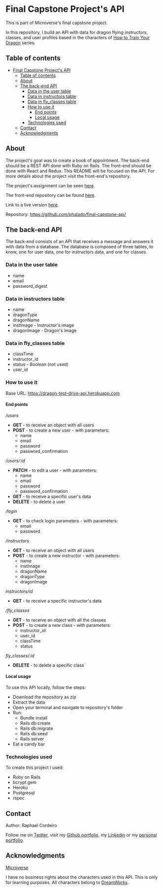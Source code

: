 # Final Capstone Project's API

This is part of Microverse's final capstone project.

In this repository, I build an API with data for dragon flying instructors, classes, and user profiles based in the characters of [How to Train Your Dragon][httyd] series.

## Table of contents

- [Final Capstone Project's API](#final-capstone-projects-api)
  - [Table of contents](#table-of-contents)
  - [About](#about)
  - [The back-end API](#the-back-end-api)
    - [Data in the user table](#data-in-the-user-table)
    - [Data in instructors table](#data-in-instructors-table)
    - [Data in fly_classes table](#data-in-flyclasses-table)
    - [How to use it](#how-to-use-it)
      - [End points](#end-points)
      - [Local usage](#local-usage)
    - [Technologies used](#technologies-used)
  - [Contact](#contact)
  - [Acknowledgments](#acknowledgments)


## About

The project's goal was to create a book of appointment. The back-end should be a REST API done with Ruby on Rails. The front-end should be done with React and Redux. This README will be focused on the API. For more details about the project visit the front-end's repository.

The project's assignment can be seen [here][assignment].

The front-end repository can be found [here][front-end].

Link to a live version [here][live-version].

Repository: https://github.com/phalado/final-capstone-api/


## The back-end API

The back-end consists of an API that receives a message and answers it with data from a database. The database is composed of three tables, to know, one for user data, one for instructors data, and one for classes.


### Data in the user table

* name
* email
* password_digest


### Data in instructors table

* name
* dragonType
* dragonName
* instImage - Instructor's image
* dragonImage - Dragon's image


### Data in fly_classes table

* classTime
* instructor_id
* status - Boolean (not used)
* user_id


### How to use it

Base URL: https://dragon-test-drive-api.herokuapp.com


#### End points

*/users*

* **GET** - to receive an object with all users
* **POST** - to create a new user - with parameters:
  * name
  * email
  * password
  * password_confirmation

*/users/:id*

* **PATCH** - to edit a user - with parameters:
  * name
  * email
  * password
  * password_confirmation
* **GET** - to receive a specific user's data
* **DELETE** - to delete a user

*/login*

* **GET** - to check login parameters - with parameters:
  * email
  * password

*/instructors*

* **GET** - to receive an object with all users
* **POST** - to create a new instructor - with parameters:
  * name
  * instImage
  * dragonName
  * dragonType
  * dragonImage

*instructors/id*

* **GET** - to receive a specific instructor's data

*/fly_classes*

* **GET** - to receive an object with all the classes
* **POST** - to create a new class - with parameters:
  * instructor_id
  * user_id
  * classTime
  * status

*fly_classes/:id*

* **DELETE** - to delete a specific class


#### Local usage

To use this API locally, follow the steps:

* Download the repository as zip
* Extract the data
* Open your terminal and navigate to repository's folder
* Run:
  * Bundle install
  * Rails db:create
  * Rails db:migrate
  * Rails db:seed
  * Rails server
* Eat a candy bar


### Technologies used

To create this project I used:

* Ruby on Rails
* bcrypt gem
* Heroku
* Postgresql
* rspec


## Contact

Author: Raphael Cordeiro

Follow me on [Twitter][rapha-twitter],  visit my [Github portfolio][rapha-github], my [Linkedin][rapha-linkedin] or my [personal portfolio][rapha-personal].


## Acknowledgments

[Microverse][mcvs]

I have no business rights about the characters used in this API. This is only for learning purposes. All characters belong to [DreamWorks][httyd].



<!-- Links -->
[assignment]: https://www.notion.so/Final-Capstone-Project-Book-an-Appointment-41ded2ee99ff4fe4becf91acb332ca26
[live-version]: https://features--berksacademy.netlify.app/
[front-end]: https://github.com/phalado/final-capstone
[httyd]: https://www.dreamworks.com/how-to-train-your-dragon
[mcvs]: https://www.microverse.org/
[rapha-github]: https://github.com/phalado
[rapha-twitter]: https://twitter.com/phalado
[rapha-linkedin]: https://www.linkedin.com/in/raphael-cordeiro/
[rapha-personal]: https://phalado.github.io/